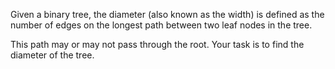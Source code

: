 Given a binary tree, the diameter (also known as the width) is defined as the number of edges on the longest path between two leaf nodes in the tree. 

This path may or may not pass through the root. Your task is to find the diameter of the tree.
